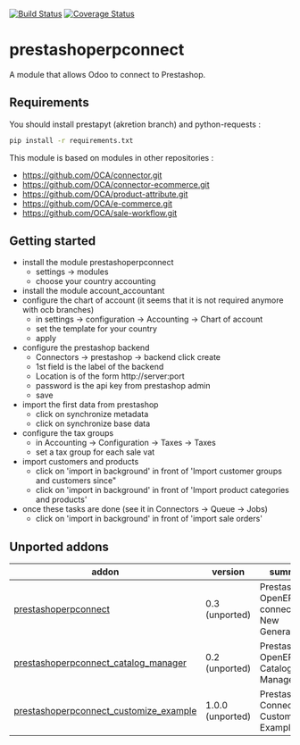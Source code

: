 [![Build Status](https://travis-ci.org/OCA/connector-prestashop.svg?branch=8.0)](https://travis-ci.org/OCA/connector-prestashop)
[![Coverage Status](https://coveralls.io/repos/OCA/connector-prestashop/badge.png?branch=8.0)](https://coveralls.io/r/OCA/connector-prestashop?branch=8.0)

prestashoperpconnect
====================

A module that allows Odoo to connect to Prestashop.

Requirements
------------

You should install prestapyt (akretion branch) and python-requests :

```bash
pip install -r requirements.txt
```

This module is based on modules in other repositories :
- https://github.com/OCA/connector.git
- https://github.com/OCA/connector-ecommerce.git
- https://github.com/OCA/product-attribute.git
- https://github.com/OCA/e-commerce.git
- https://github.com/OCA/sale-workflow.git
 

Getting started
---------------

- install the module prestashoperpconnect
  - settings -> modules
  - choose your country accounting
- install the module  account_accountant 
- configure the chart of account (it seems that it is not required anymore with ocb branches)
  - in settings -> configuration -> Accounting -> Chart of account
  - set the template for your country
  - apply
- configure the prestashop backend
  - Connectors -> prestashop -> backend click create
  - 1st field is the label of the backend
  - Location is of the form http://server:port
  - password is the api key from prestashop admin
  - save
- import the first data from prestashop
  - click on synchronize metadata
  - click on synchronize base data
- configure the tax groups
  - in Accounting -> Configuration -> Taxes -> Taxes
  - set a tax group for each sale vat
- import customers and products
  - click on 'import in background' in front of 'Import customer groups and customers since"
  - click on 'import in background' in front of 'Import product categories and products'
- once these tasks are done (see it in Connectors -> Queue -> Jobs)
  - click on 'import in background' in front of 'import sale orders'


[//]: # (addons)
Unported addons
---------------
addon | version | summary
--- | --- | ---
[prestashoperpconnect](prestashoperpconnect/) | 0.3 (unported) | Prestashop-OpenERP connector New Generation
[prestashoperpconnect_catalog_manager](prestashoperpconnect_catalog_manager/) | 0.2 (unported) | Prestashop-OpenERP Catalog Manager
[prestashoperpconnect_customize_example](prestashoperpconnect_customize_example/) | 1.0.0 (unported) | Prestashop Connector Customization Example

[//]: # (end addons)
